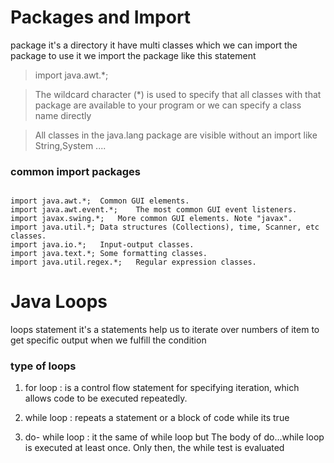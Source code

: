 # Packages and Import
package it's a directory it have multi classes which we can import the package to use it 
we import the package like this statement
> import java.awt.*;

> The wildcard character (*) is used to specify that all classes with that package are available to your program or we can specify a class name directly

> All classes in the java.lang package are visible without an import like String,System ....

### common import packages

   ```

import java.awt.*;	Common GUI elements.
import java.awt.event.*;	The most common GUI event listeners.
import javax.swing.*;	More common GUI elements. Note "javax".
import java.util.*;	Data structures (Collections), time, Scanner, etc classes.
import java.io.*;	Input-output classes.
import java.text.*;	Some formatting classes.
import java.util.regex.*;	Regular expression classes.

   ```


# Java Loops

loops statement it's a statements help us to iterate over numbers of item to get specific output when we fulfill the condition 

### type of loops
1. for loop :  is a control flow statement for specifying iteration, which allows code to be executed repeatedly.

2. while loop : repeats a statement or a block of code while its true 
3. do- while loop : it the same of while loop but The body of do...while loop is executed at least once. Only then, the while test is evaluated